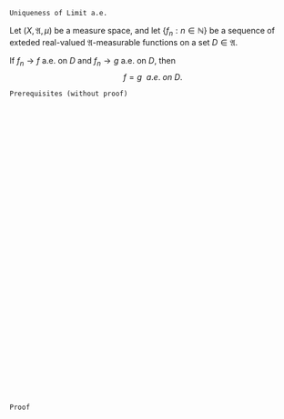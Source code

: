 ```
Uniqueness of Limit a.e.
```

Let $(X, \mathfrak{A}, \mu)$ be a measure space, and
let $\{f_n: n \in \mathbb{N}\}$ be a sequence of exteded real-valued $\mathfrak{A}$-measurable functions on a set $D\in \mathfrak{A}$.

If $f_n \rightarrow f$ a.e. on $D$ and $f_n \rightarrow g$ a.e. on $D$, then
$$
f=g \ \ a.e. \ on \ D.
$$

```
Prerequisites (without proof)
```

<br>
<br>
<br>
<br>
<br>
<br>
<br>
<br>
<br>
<br>
<br>
<br>
<br>
<br>
<br>
<br>
<br>
<br>
<br>
<br>
<br>
<br>
<br>
<br>
<br>
<br>
<br>
<br>
<br>
<br>


```
Proof
```

